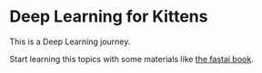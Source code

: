 # Deep Learning for Kittens

This is a Deep Learning journey. 

Start learning this topics with some materials like [the fastai book](https://github.com/fastai/fastbook).
